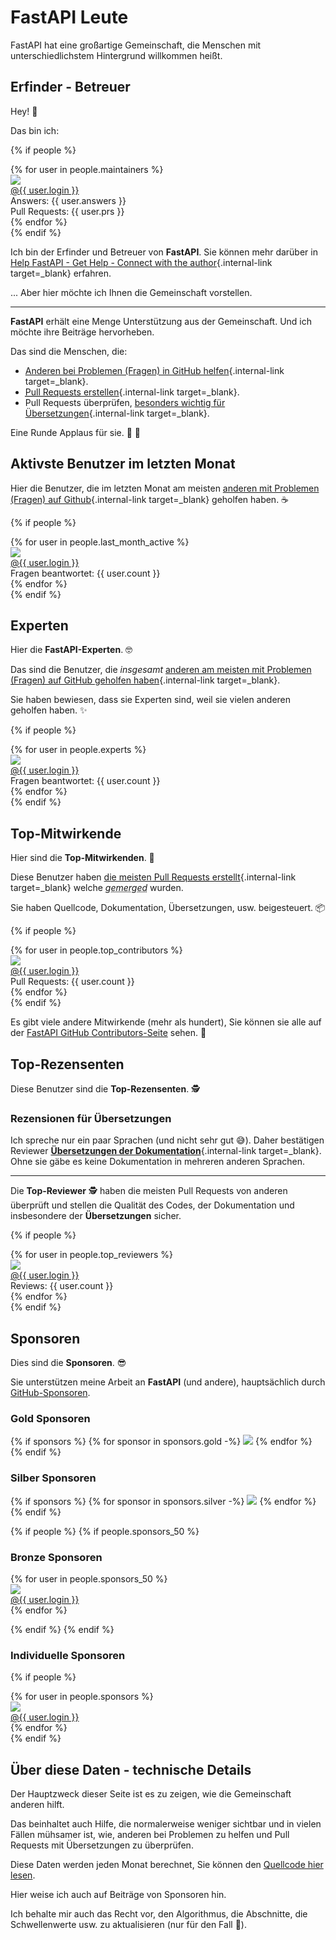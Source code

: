 # FastAPI Leute

FastAPI hat eine großartige Gemeinschaft, die Menschen mit unterschiedlichstem Hintergrund willkommen heißt.

## Erfinder - Betreuer

Hey! 👋

Das bin ich:

{% if people %}
<div class="user-list user-list-center">
{% for user in people.maintainers %}

<div class="user"><a href="{{ user.url }}" target="_blank"><div class="avatar-wrapper"><img src="{{ user.avatarUrl }}"/></div><div class="title">@{{ user.login }}</div></a> <div class="count">Answers: {{ user.answers }}</div><div class="count">Pull Requests: {{ user.prs }}</div></div>
{% endfor %}

</div>
{% endif %}

Ich bin der Erfinder und Betreuer von **FastAPI**. Sie können mehr darüber in [Help FastAPI - Get Help - Connect with the author](help-fastapi.md#connect-with-the-author){.internal-link target=_blank} erfahren.

... Aber hier möchte ich Ihnen die Gemeinschaft vorstellen.

---

**FastAPI** erhält eine Menge Unterstützung aus der Gemeinschaft. Und ich möchte ihre Beiträge hervorheben.

Das sind die Menschen, die:

* [Anderen bei Problemen (Fragen) in GitHub helfen](help-fastapi.md#help-others-with-issues-in-github){.internal-link target=_blank}.
* [<abbr title="Pull Request – 'Zieh-Anfrage': Geänderten Quellcode senden, mit dem Vorschlag, ihn mit dem aktuellen Quellcode zu verschmelzen">Pull Requests</abbr> erstellen](help-fastapi.md#create-a-pull-request){.internal-link target=_blank}.
* Pull Requests überprüfen, [besonders wichtig für Übersetzungen](contributing.md#translations){.internal-link target=_blank}.

Eine Runde Applaus für sie. 👏 🙇

## Aktivste Benutzer im letzten Monat

Hier die Benutzer, die im letzten Monat am meisten [anderen mit Problemen (Fragen) auf Github](help-fastapi.md#help-others-with-issues-in-github){.internal-link target=_blank} geholfen haben. ☕

{% if people %}
<div class="user-list user-list-center">
{% for user in people.last_month_active %}

<div class="user"><a href="{{ user.url }}" target="_blank"><div class="avatar-wrapper"><img src="{{ user.avatarUrl }}"/></div><div class="title">@{{ user.login }}</div></a> <div class="count">Fragen beantwortet: {{ user.count }}</div></div>
{% endfor %}

</div>
{% endif %}

## Experten

Hier die **FastAPI-Experten**. 🤓

Das sind die Benutzer, die *insgesamt* [anderen am meisten mit Problemen (Fragen) auf GitHub geholfen haben](help-fastapi.md#help-others-with-issues-in-github){.internal-link target=_blank}.

Sie haben bewiesen, dass sie Experten sind, weil sie vielen anderen geholfen haben. ✨

{% if people %}
<div class="user-list user-list-center">
{% for user in people.experts %}

<div class="user"><a href="{{ user.url }}" target="_blank"><div class="avatar-wrapper"><img src="{{ user.avatarUrl }}"/></div><div class="title">@{{ user.login }}</div></a> <div class="count">Fragen beantwortet: {{ user.count }}</div></div>
{% endfor %}

</div>
{% endif %}

## Top-Mitwirkende

Hier sind die **Top-Mitwirkenden**. 👷

Diese Benutzer haben [die meisten <abbr title="Pull Request – 'Zieh-Anfrage': Geänderten Quellcode senden, mit dem Vorschlag, ihn mit dem aktuellen Quellcode zu verschmelzen">Pull Requests</abbr> erstellt](help-fastapi.md#create-a-pull-request){.internal-link target=_blank} welche *<abbr title="Mergen – Zusammenführen: Unterschiedliche Versionen eines Quellcodes zusammenführen">gemerged</abbr>* wurden.

Sie haben Quellcode, Dokumentation, Übersetzungen, usw. beigesteuert. 📦

{% if people %}
<div class="user-list user-list-center">
{% for user in people.top_contributors %}

<div class="user"><a href="{{ user.url }}" target="_blank"><div class="avatar-wrapper"><img src="{{ user.avatarUrl }}"/></div><div class="title">@{{ user.login }}</div></a> <div class="count">Pull Requests: {{ user.count }}</div></div>
{% endfor %}

</div>
{% endif %}

Es gibt viele andere Mitwirkende (mehr als hundert), Sie können sie alle auf der <a href="https://github.com/tiangolo/fastapi/graphs/contributors" class="external-link" target="_blank">FastAPI GitHub Contributors-Seite</a> sehen. 👷

## Top-Rezensenten

Diese Benutzer sind die **Top-Rezensenten**. 🕵️

### Rezensionen für Übersetzungen

Ich spreche nur ein paar Sprachen (und nicht sehr gut 😅). Daher bestätigen Reviewer [**Übersetzungen der Dokumentation**](contributing.md#translations){.internal-link target=_blank}. Ohne sie gäbe es keine Dokumentation in mehreren anderen Sprachen.

---

Die **Top-Reviewer** 🕵️ haben die meisten Pull Requests von anderen überprüft und stellen die Qualität des Codes, der Dokumentation und insbesondere der **Übersetzungen** sicher.

{% if people %}
<div class="user-list user-list-center">
{% for user in people.top_reviewers %}

<div class="user"><a href="{{ user.url }}" target="_blank"><div class="avatar-wrapper"><img src="{{ user.avatarUrl }}"/></div><div class="title">@{{ user.login }}</div></a> <div class="count">Reviews: {{ user.count }}</div></div>
{% endfor %}

</div>
{% endif %}

## Sponsoren

Dies sind die **Sponsoren**. 😎

Sie unterstützen meine Arbeit an **FastAPI** (und andere), hauptsächlich durch <a href="https://github.com/sponsors/tiangolo" class="external-link" target="_blank">GitHub-Sponsoren</a>.

### Gold Sponsoren

{% if sponsors %}
{% for sponsor in sponsors.gold -%}
<a href="{{ sponsor.url }}" target="_blank" title="{{ sponsor.title }}"><img src="{{ sponsor.img }}"></a>
{% endfor %}
{% endif %}

### Silber Sponsoren

{% if sponsors %}
{% for sponsor in sponsors.silver -%}
<a href="{{ sponsor.url }}" target="_blank" title="{{ sponsor.title }}"><img src="{{ sponsor.img }}"></a>
{% endfor %}
{% endif %}

{% if people %}
{% if people.sponsors_50 %}

### Bronze Sponsoren

<div class="user-list user-list-center">
{% for user in people.sponsors_50 %}

<div class="user"><a href="{{ user.url }}" target="_blank"><div class="avatar-wrapper"><img src="{{ user.avatarUrl }}"/></div><div class="title">@{{ user.login }}</div></a></div>
{% endfor %}

</div>

{% endif %}
{% endif %}

### Individuelle Sponsoren

{% if people %}
<div class="user-list user-list-center">
{% for user in people.sponsors %}

<div class="user"><a href="{{ user.url }}" target="_blank"><div class="avatar-wrapper"><img src="{{ user.avatarUrl }}"/></div><div class="title">@{{ user.login }}</div></a></div>
{% endfor %}

</div>
{% endif %}

## Über diese Daten - technische Details

Der Hauptzweck dieser Seite ist es zu zeigen, wie die Gemeinschaft anderen hilft.

Das beinhaltet auch Hilfe, die normalerweise weniger sichtbar und in vielen Fällen mühsamer ist, wie, anderen bei Problemen zu helfen und Pull Requests mit Übersetzungen zu überprüfen.

Diese Daten werden jeden Monat berechnet, Sie können den <a href="https://github.com/tiangolo/fastapi/blob/master/.github/actions/people/app/main.py" class="external-link" target="_blank">Quellcode hier lesen</a>.

Hier weise ich auch auf Beiträge von Sponsoren hin.

Ich behalte mir auch das Recht vor, den Algorithmus, die Abschnitte, die Schwellenwerte usw. zu aktualisieren (nur für den Fall 🤷).
